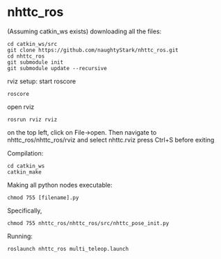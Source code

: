 # nhttc_ros
(Assuming catkin_ws exists)
downloading all the files:
```
cd catkin_ws/src
git clone https://github.com/naughtyStark/nhttc_ros.git
cd nhttc_ros
git submodule init
git submodule update --recursive
```
rviz setup:
start roscore
```
roscore
```
open rviz 
```
rosrun rviz rviz
```
on the top left, click on File->open. Then navigate to nhttc_ros/nhttc_ros/rviz and select nhttc.rviz 
press Ctrl+S before exiting

Compilation:
```
cd catkin_ws
catkin_make
```
Making all python nodes executable:
```
chmod 755 [filename].py
```
Specifically, 
```
chmod 755 nhttc_ros/nhttc_ros/src/nhttc_pose_init.py
```
Running:
```
roslaunch nhttc_ros multi_teleop.launch
```
